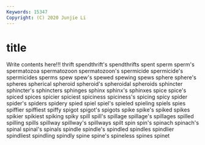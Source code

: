 ```yaml
---
Keywords: 15347
Copyright: (C) 2020 Junjie Li
---
```


# title

Write contents here!!!
thrift 
spendthrift's 
spendthrifts 
spent 
sperm 
sperm's
spermatozoa 
spermatozoon 
spermatozoon's 
spermicide 
spermicide's 
spermicides 
sperms 
spew 
spew's 
spewed
spewing 
spews 
sphere 
sphere's 
spheres 
spherical 
spheroid 
spheroid's 
spheroidal 
spheroids
sphincter 
sphincter's 
sphincters 
sphinges 
sphinx 
sphinx's 
sphinxes 
spice 
spice's 
spiced
spices 
spicier 
spiciest 
spiciness 
spiciness's 
spicing 
spicy 
spider 
spider's 
spiders
spidery 
spied 
spiel 
spiel's 
spieled 
spieling 
spiels 
spies 
spiffier 
spiffiest
spiffy 
spigot 
spigot's 
spigots 
spike 
spike's 
spiked 
spikes 
spikier 
spikiest
spiking 
spiky 
spill 
spill's 
spillage 
spillage's 
spillages 
spilled 
spilling 
spills
spillway 
spillway's 
spillways 
spilt 
spin 
spin's 
spinach 
spinach's 
spinal 
spinal's
spinals 
spindle 
spindle's 
spindled 
spindles 
spindlier 
spindliest 
spindling 
spindly 
spine
spine's 
spineless 
spines 
spinet 
